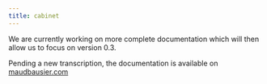 ```yaml
---
title: cabinet
---
```


We are currently working on more complete documentation which will then allow us to focus on version 0.3.

Pending a new transcription, the documentation is available on [maudbausier.com](https://maudbausier.com/biolab-kitchen-incubator-v0.2.html)
